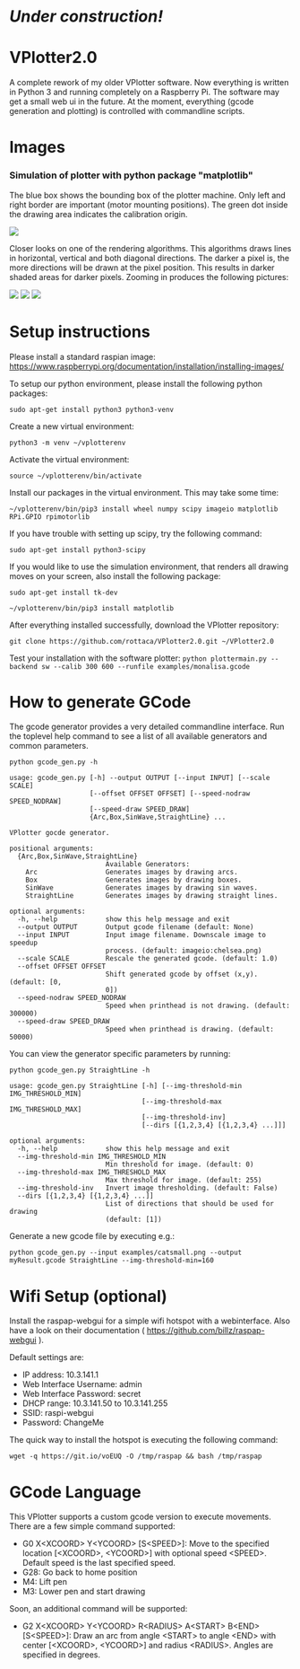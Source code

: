 # *Under construction!*

# VPlotter2.0
A complete rework of my older VPlotter software. Now everything is written in Python 3 and running completely on a Raspberry Pi.
The software may get a small web ui in the future. At the moment, everything (gcode generation and plotting) is controlled with commandline scripts.


# Images

### Simulation of plotter with python package "matplotlib"

The blue box shows the bounding box of the plotter machine. Only left and right border are important (motor mounting positions). The green dot inside the drawing area indicates the calibration origin.

![](/doc/img/mona_sim_full.PNG)

Closer looks on one of the rendering algorithms. This algorithms draws lines in horizontal, vertical and both diagonal directions. The darker a pixel is, the more directions will be drawn at the pixel position. This results in darker shaded areas for darker pixels. Zooming in produces 
the following pictures:

![](/doc/img/mona_sim_close_1.PNG)
![](/doc/img/mona_sim_close_2.PNG)
![](/doc/img/mona_sim_close_3.PNG)


# Setup instructions

Please install a standard raspian image: https://www.raspberrypi.org/documentation/installation/installing-images/

To setup our python environment, please install the following python packages:

`sudo apt-get install python3 python3-venv`

Create a new virtual environment:

`python3 -m venv ~/vplotterenv` 

Activate the virtual environment:

`source ~/vplotterenv/bin/activate`

Install our packages in the virtual environment. This may take some time:

`~/vplotterenv/bin/pip3 install wheel numpy scipy imageio matplotlib RPi.GPIO rpimotorlib`

If you have trouble with setting up scipy, try the following command:

`sudo apt-get install python3-scipy`

If you would like to use the simulation environment, that renders all drawing moves on your screen, also install the following package:

`sudo apt-get install tk-dev`

`~/vplotterenv/bin/pip3 install matplotlib`

After everything installed successfully, download the VPlotter repository:

`git clone https://github.com/rottaca/VPlotter2.0.git ~/VPlotter2.0`

Test your installation with the software plotter:
`python plottermain.py --backend sw --calib 300 600 --runfile examples/monalisa.gcode`


# How to generate GCode

The gcode generator provides a very detailed commandline interface. Run the toplevel help command to see a list of all available generators and common parameters.

`python gcode_gen.py -h`
```
usage: gcode_gen.py [-h] --output OUTPUT [--input INPUT] [--scale SCALE]
                    [--offset OFFSET OFFSET] [--speed-nodraw SPEED_NODRAW]
                    [--speed-draw SPEED_DRAW]
                    {Arc,Box,SinWave,StraightLine} ...

VPlotter gocde generator.

positional arguments:
  {Arc,Box,SinWave,StraightLine}
                        Available Generators:
    Arc                 Generates images by drawing arcs.
    Box                 Generates images by drawing boxes.
    SinWave             Generates images by drawing sin waves.
    StraightLine        Generates images by drawing straight lines.

optional arguments:
  -h, --help            show this help message and exit
  --output OUTPUT       Output gcode filename (default: None)
  --input INPUT         Input image filename. Downscale image to speedup
                        process. (default: imageio:chelsea.png)
  --scale SCALE         Rescale the generated gcode. (default: 1.0)
  --offset OFFSET OFFSET
                        Shift generated gcode by offset (x,y). (default: [0,
                        0])
  --speed-nodraw SPEED_NODRAW
                        Speed when printhead is not drawing. (default: 300000)
  --speed-draw SPEED_DRAW
                        Speed when printhead is drawing. (default: 50000)
```

You can view the generator specific parameters by running:

`python gcode_gen.py StraightLine -h`

```
usage: gcode_gen.py StraightLine [-h] [--img-threshold-min IMG_THRESHOLD_MIN]
                                 [--img-threshold-max IMG_THRESHOLD_MAX]
                                 [--img-threshold-inv]
                                 [--dirs [{1,2,3,4} [{1,2,3,4} ...]]]

optional arguments:
  -h, --help            show this help message and exit
  --img-threshold-min IMG_THRESHOLD_MIN
                        Min threshold for image. (default: 0)
  --img-threshold-max IMG_THRESHOLD_MAX
                        Max threshold for image. (default: 255)
  --img-threshold-inv   Invert image thresholding. (default: False)
  --dirs [{1,2,3,4} [{1,2,3,4} ...]]
                        List of directions that should be used for drawing
                        (default: [1])
```

Generate a new gcode file by executing e.g.:

`python gcode_gen.py --input examples/catsmall.png --output myResult.gcode StraightLine --img-threshold-min=160`


# Wifi Setup (optional)
Install the raspap-webgui for a simple wifi hotspot with a webinterface. Also have a look on their documentation ( https://github.com/billz/raspap-webgui ).

Default settings are:
- IP address: 10.3.141.1
- Web Interface Username: admin
- Web Interface Password: secret
- DHCP range: 10.3.141.50 to 10.3.141.255
- SSID: raspi-webgui
- Password: ChangeMe

The quick way to install the hotspot is executing the following command:

`wget -q https://git.io/voEUQ -O /tmp/raspap && bash /tmp/raspap`


# GCode Language
This VPlotter supports a custom gcode version to execute movements. There are a few simple command supported:
- G0 X\<XCOORD> Y\<YCOORD> [S\<SPEED>]: Move to the specified location [\<XCOORD>, \<YCOORD>] with optional speed \<SPEED>. Default speed is the last specified speed.
- G28: Go back to home position
- M4: Lift pen
- M3: Lower pen and start drawing

Soon, an additional command will be supported:
- G2 X\<XCOORD> Y\<YCOORD> R\<RADIUS> A\<START> B\<END> [S\<SPEED>]: Draw an arc from angle \<START> to angle \<END> with center [\<XCOORD>, \<YCOORD>] and radius \<RADIUS>. Angles are specified in degrees.